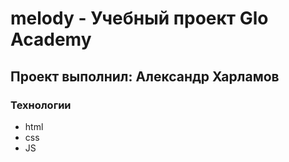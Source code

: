 # melody - Учебный проект Glo Academy
## Проект выполнил: Александр Харламов

### Технологии
- html
- css
- JS
